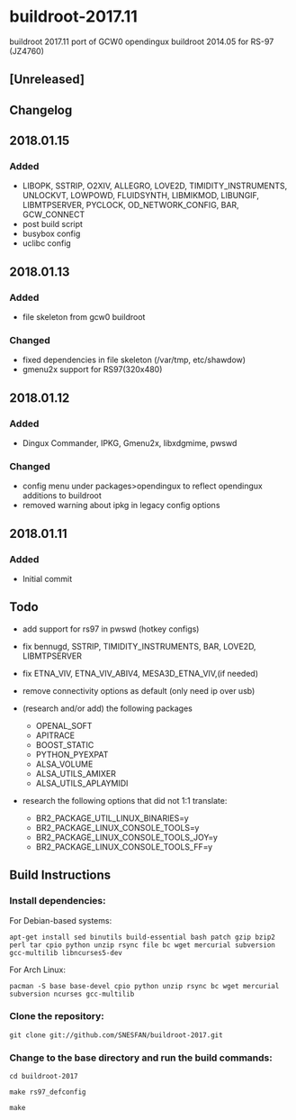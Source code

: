 # buildroot-2017.11

buildroot 2017.11 port of GCW0 opendingux buildroot 2014.05 for RS-97 (JZ4760)

## [Unreleased]

## Changelog
## 2018.01.15
### Added
- LIBOPK, SSTRIP, O2XIV, ALLEGRO, LOVE2D, TIMIDITY_INSTRUMENTS, UNLOCKVT, LOWPOWD, FLUIDSYNTH, LIBMIKMOD,  LIBUNGIF, LIBMTPSERVER, PYCLOCK, OD_NETWORK_CONFIG, BAR, GCW_CONNECT
- post build script
- busybox config
- uclibc config

## 2018.01.13
### Added 
- file skeleton from gcw0 buildroot

### Changed
- fixed dependencies in file skeleton (/var/tmp, etc/shawdow)
- gmenu2x support for RS97(320x480)

## 2018.01.12
### Added
- Dingux Commander, IPKG, Gmenu2x, libxdgmime, pwswd

### Changed
- config menu under packages>opendingux to reflect opendingux additions to buildroot
- removed warning about ipkg in legacy config options
        
## 2018.01.11
### Added
- Initial commit

## Todo
- add support for rs97 in pwswd (hotkey configs)
- fix bennugd, SSTRIP, TIMIDITY_INSTRUMENTS, BAR, LOVE2D, LIBMTPSERVER
- fix ETNA_VIV, ETNA_VIV_ABIV4, MESA3D_ETNA_VIV,(if needed)
- remove connectivity options as default (only need ip over usb)

- (research and/or add) the following packages
  - OPENAL_SOFT
  - APITRACE
  - BOOST_STATIC
  - PYTHON_PYEXPAT
  - ALSA_VOLUME
  - ALSA_UTILS_AMIXER
  - ALSA_UTILS_APLAYMIDI

- research the following options that did not 1:1 translate:
  - BR2_PACKAGE_UTIL_LINUX_BINARIES=y
  - BR2_PACKAGE_LINUX_CONSOLE_TOOLS=y
  - BR2_PACKAGE_LINUX_CONSOLE_TOOLS_JOY=y
  - BR2_PACKAGE_LINUX_CONSOLE_TOOLS_FF=y

## Build Instructions

### Install dependencies:

For Debian-based systems:

`apt-get install sed binutils build-essential bash patch gzip bzip2 perl tar cpio python unzip rsync file bc wget mercurial subversion gcc-multilib libncurses5-dev`

For Arch Linux:

`pacman -S base base-devel cpio python unzip rsync bc wget mercurial subversion ncurses gcc-multilib`

### Clone the repository:

`git clone git://github.com/SNESFAN/buildroot-2017.git`

### Change to the base directory and run the build commands:

`cd buildroot-2017`

`make rs97_defconfig`

`make`
